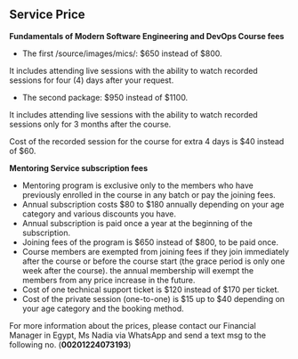 ## Service Price

**Fundamentals of Modern Software Engineering and DevOps Course fees**

 - The first /source/images/mics/: $650 instead of $800.

 It includes attending live sessions with the ability to watch recorded sessions for four (4) days after your request.

 - The second package: $950 instead of $1100.

It includes attending live sessions with the ability to watch recorded sessions only for 3 months after the course.

Cost of the recorded session for the course for extra 4 days is $40 instead of $60.

**Mentoring Service subscription fees**

- Mentoring program is exclusive only to the members who have previously enrolled in the course in any batch or pay the joining fees.
- Annual subscription costs $80 to $180 annually depending on your age category and various discounts you have.
- Annual subscription is paid once a year at the beginning of the subscription.
- Joining fees of the program is $650 instead of $800, to be paid once.
- Course members are exempted from joining fees if they join immediately after the course or before the course start (the grace period is only one week after the course).
the annual membership will exempt the members from any price increase in the future.
- Cost of one technical support ticket is $120 instead of $170 per ticket.
- Cost of the private session (one-to-one) is $15 up to $40 depending on your age category and the booking method.

For more information about the prices, please contact our Financial Manager in Egypt, Ms Nadia via WhatsApp and send a text msg to the following no. (**00201224073193**)
